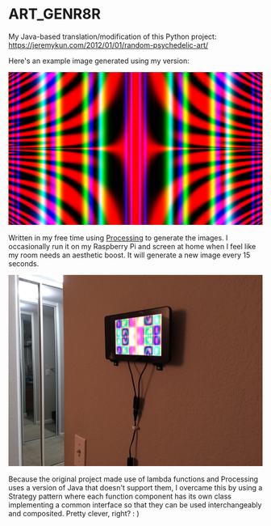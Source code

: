 # ART_GENR8R

My Java-based translation/modification of this Python project: https://jeremykun.com/2012/01/01/random-psychedelic-art/

Here's an example image generated using my version:

![Example](examples/20172901_125548-0800.png)

Written in my free time using [Processing](https://processing.org/) to generate the images. I occasionally run it on my Raspberry Pi and screen at home when I feel like my room needs an aesthetic boost. It will generate a new image every 15 seconds.

![Raspberry Pi](rasbpi.JPG)

Because the original project made use of lambda functions and Processing uses a version of Java that doesn't support them, I overcame this by using a Strategy pattern where each function component has its own class implementing a common interface so that they can be used interchangeably and composited. Pretty clever, right? : )
